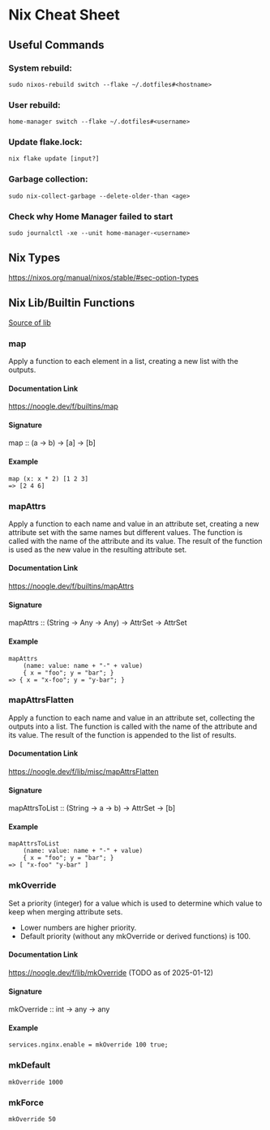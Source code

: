 # Nix Cheat Sheet

## Useful Commands

### System rebuild:
`sudo nixos-rebuild switch --flake ~/.dotfiles#<hostname>`

### User rebuild:
`home-manager switch --flake ~/.dotfiles#<username>`

### Update flake.lock:
`nix flake update [input?]`

### Garbage collection:
`sudo nix-collect-garbage --delete-older-than <age>`

### Check why Home Manager failed to start
`sudo journalctl -xe --unit home-manager-<username>`

## Nix Types

https://nixos.org/manual/nixos/stable/#sec-option-types

## Nix Lib/Builtin Functions

[Source of lib](https://github.com/NixOS/nixpkgs/blob/9dfcba812aa0f4dc374acfe0600d591885f4e274/lib/modules.nix)

### map

Apply a function to each element in a list, creating a new list with the outputs.

#### Documentation Link
https://noogle.dev/f/builtins/map

#### Signature
map :: (a -> b) -> [a] -> [b]

#### Example
```
map (x: x * 2) [1 2 3]
=> [2 4 6]
```

### mapAttrs

Apply a function to each name and value in an attribute set, creating a new attribute set with the same names but different values.
The function is called with the name of the attribute and its value. The result of the function is used as the new value in the resulting attribute set.

#### Documentation Link
https://noogle.dev/f/builtins/mapAttrs

#### Signature
mapAttrs :: (String -> Any -> Any) -> AttrSet -> AttrSet

#### Example
```
mapAttrs
    (name: value: name + "-" + value)
    { x = "foo"; y = "bar"; }
=> { x = "x-foo"; y = "y-bar"; }
```

### mapAttrsFlatten

Apply a function to each name and value in an attribute set, collecting the outputs into a list.
The function is called with the name of the attribute and its value. The result of the function is appended to the list of results.

#### Documentation Link
https://noogle.dev/f/lib/misc/mapAttrsFlatten

#### Signature
mapAttrsToList :: (String -> a -> b) -> AttrSet -> [b]

#### Example
```
mapAttrsToList
    (name: value: name + "-" + value)
    { x = "foo"; y = "bar"; }
=> [ "x-foo" "y-bar" ]
```

### mkOverride

Set a priority (integer) for a value which is used to determine which value to keep when merging attribute sets.
- Lower numbers are higher priority.
- Default priority (without any mkOverride or derived functions) is 100.

#### Documentation Link

https://noogle.dev/f/lib/mkOverride (TODO as of 2025-01-12)

#### Signature
mkOverride :: int -> any -> any

#### Example

```
services.nginx.enable = mkOverride 100 true;
```

### mkDefault

`mkOverride 1000`

### mkForce

`mkOverride 50`
